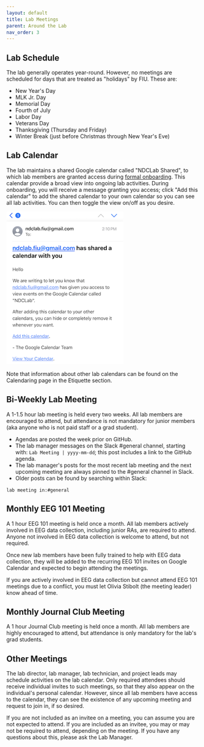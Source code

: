 ```yaml
---
layout: default
title: Lab Meetings
parent: Around the Lab
nav_order: 3
---
```



## Lab Schedule

The lab generally operates year-round.  However, no meetings are scheduled for days that are treated as "holidays" by FIU.  These are:

* New Year's Day
* MLK Jr. Day
* Memorial Day
* Fourth of July
* Labor Day
* Veterans Day
* Thanksgiving (Thursday and Friday)
* Winter Break (just before Christmas through New Year's Eve)


## Lab Calendar

The lab maintains a shared Google calendar called "NDCLab Shared", to which lab members are granted access during [formal onboarding](https://ndclab.github.io/wiki/docs/Onboarding/overview.html). This calendar provide a broad view into ongoing lab activities. During onboarding, you will receive a message granting you access; click "Add this calendar" to add the shared calendar to your own calendar so you can see all lab activities. You can then toggle the view on/off as you desire.

![ndclab-calendar](https://raw.githubusercontent.com/NDCLab/wiki/main/docs/_assets/onboarding/ndclab-calendar.png)

Note that information about other lab calendars can be found on the Calendaring page in the Etiquette section.

## Bi-Weekly Lab Meeting

A 1-1.5 hour lab meeting is held every two weeks. All lab members are encouraged to attend, but attendance is not mandatory for junior members (aka anyone who is not paid staff or a grad student).

* Agendas are posted the week prior on GitHub.
* The lab manager messages on the Slack #general channel, starting with: `Lab Meeting | yyyy-mm-dd`; this post includes a link to the GitHub agenda.
* The lab manager's posts for the most recent lab meeting and the next upcoming meeting are always pinned to the #general channel in Slack.
* Older posts can be found by searching within Slack:
```
lab meeting in:#general
```

## Monthly EEG 101 Meeting

A 1 hour EEG 101 meeting is held once a month. All lab members actively involved in EEG data collection, including junior RAs, are required to attend. Anyone not involved in EEG data collection is welcome to attend, but not required.

Once new lab members have been fully trained to help with EEG data collection, they will be added to the recurring EEG 101 invites on Google Calendar and expected to begin attending the meetings.

If you are actively involved in EEG data collection but cannot attend EEG 101 meetings due to a conflict, you must let Olivia Stibolt (the meeting leader) know ahead of time.

## Monthly Journal Club Meeting

A 1 hour Journal Club meeting is held once a month. All lab members are highly encouraged to attend, but attendance is only mandatory for the lab's grad students.

## Other Meetings

The lab director, lab manager, lab technician, and project leads may schedule activities on the lab calendar. Only required attendees should receive individual invites to such meetings, so that they also appear on the individual's personal calendar. However, since all lab members have access to the calendar, they can see the existence of any upcoming meeting and request to join in, if so desired.

If you are not included as an invitee on a meeting, you can assume you are not expected to attend. If you are included as an invitee, you may or may not be required to attend, depending on the meeting. If you have any questions about this, please ask the Lab Manager.

